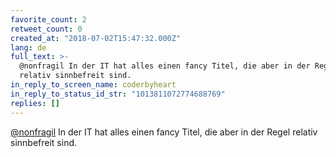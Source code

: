 ```yaml
---
favorite_count: 2
retweet_count: 0
created_at: "2018-07-02T15:47:32.000Z"
lang: de
full_text: >-
  @nonfragil In der IT hat alles einen fancy Titel, die aber in der Regel
  relativ sinnbefreit sind.
in_reply_to_screen_name: coderbyheart
in_reply_to_status_id_str: "1013811072774688769"
replies: []
---
```


[@nonfragil](https://twitter.com/nonfragil) In der IT hat alles einen fancy
Titel, die aber in der Regel relativ sinnbefreit sind.
